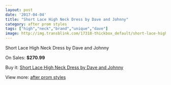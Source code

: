 ```yaml
---
layout: post
date: '2017-04-04'
title: "Short Lace High Neck Dress by Dave and Johnny"
category: after prom styles
tags: ["high","neck","brand","unique","dave"]
image: http://img.transblink.com/17318-thickbox_default/short-lace-high-neck-dress-by-dave-and-johnny.jpg
---
```

Short Lace High Neck Dress by Dave and Johnny

On Sales: **$270.99**
<a href="https://www.transblink.com/en/after-prom-styles/5456-short-lace-high-neck-dress-by-dave-and-johnny.html"><amp-img layout="responsive" width="600" height="600" src="//img.transblink.com/17318-thickbox_default/short-lace-high-neck-dress-by-dave-and-johnny.jpg" alt="Short Lace High Neck Dress by Dave and Johnny 0" /></a>
<a href="https://www.transblink.com/en/after-prom-styles/5456-short-lace-high-neck-dress-by-dave-and-johnny.html"><amp-img layout="responsive" width="600" height="600" src="//img.transblink.com/17320-thickbox_default/short-lace-high-neck-dress-by-dave-and-johnny.jpg" alt="Short Lace High Neck Dress by Dave and Johnny 1" /></a>
<a href="https://www.transblink.com/en/after-prom-styles/5456-short-lace-high-neck-dress-by-dave-and-johnny.html"><amp-img layout="responsive" width="600" height="600" src="//img.transblink.com/17319-thickbox_default/short-lace-high-neck-dress-by-dave-and-johnny.jpg" alt="Short Lace High Neck Dress by Dave and Johnny 2" /></a>

Buy it: [Short Lace High Neck Dress by Dave and Johnny](https://www.transblink.com/en/after-prom-styles/5456-short-lace-high-neck-dress-by-dave-and-johnny.html "Short Lace High Neck Dress by Dave and Johnny")

View more: [after prom styles](https://www.transblink.com/en/55-after-prom-styles "after prom styles")
